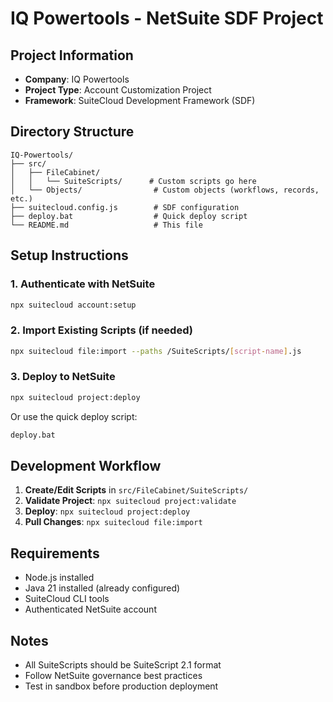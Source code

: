 # IQ Powertools - NetSuite SDF Project

## Project Information
- **Company**: IQ Powertools
- **Project Type**: Account Customization Project
- **Framework**: SuiteCloud Development Framework (SDF)

## Directory Structure
```
IQ-Powertools/
├── src/
│   ├── FileCabinet/
│   │   └── SuiteScripts/      # Custom scripts go here
│   └── Objects/                # Custom objects (workflows, records, etc.)
├── suitecloud.config.js        # SDF configuration
├── deploy.bat                  # Quick deploy script
└── README.md                   # This file
```

## Setup Instructions

### 1. Authenticate with NetSuite
```bash
npx suitecloud account:setup
```

### 2. Import Existing Scripts (if needed)
```bash
npx suitecloud file:import --paths /SuiteScripts/[script-name].js
```

### 3. Deploy to NetSuite
```bash
npx suitecloud project:deploy
```

Or use the quick deploy script:
```bash
deploy.bat
```

## Development Workflow

1. **Create/Edit Scripts** in `src/FileCabinet/SuiteScripts/`
2. **Validate Project**: `npx suitecloud project:validate`
3. **Deploy**: `npx suitecloud project:deploy`
4. **Pull Changes**: `npx suitecloud file:import`

## Requirements
- Node.js installed
- Java 21 installed (already configured)
- SuiteCloud CLI tools
- Authenticated NetSuite account

## Notes
- All SuiteScripts should be SuiteScript 2.1 format
- Follow NetSuite governance best practices
- Test in sandbox before production deployment
